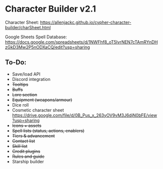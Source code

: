 # Character Builder v2.1
Character Sheet:
https://allenjackc.github.io/cypher-character-builder/charSheet.html

Google Sheets Spell Database:
https://docs.google.com/spreadsheets/d/1NWFhf8_oT5lvrNEN7cTAmRYnDHzGkD3Mw2P5nODXaCQ/edit?usp=sharing

## To-Do:
* Save/load API
* Discord integration
* ~~Tooltips~~
* ~~Buffs~~
* ~~Lore section~~
* ~~Equipment (weapons/armour)~~
* Dice roll
* Cosmetic character sheet https://drive.google.com/file/d/0B_Pus_x_263yOV9vM3J6djN0bFE/view?usp=sharing
* ~~Icons + assets~~
* ~~Spell lists (status, actions, enablers)~~
* ~~Tiers & advancement~~
* ~~Contact list~~
* ~~Skill list~~
* ~~Credit plugins~~
* ~~Rules and guide~~
* Starship builder
